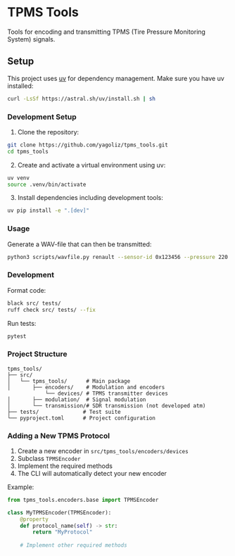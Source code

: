 # TPMS Tools

Tools for encoding and transmitting TPMS (Tire Pressure Monitoring System) signals.

## Setup

This project uses [uv](https://github.com/astral-sh/uv) for dependency management. Make sure you have uv installed:

```bash
curl -LsSf https://astral.sh/uv/install.sh | sh
```

### Development Setup

1. Clone the repository:
```bash
git clone https://github.com/yagoliz/tpms_tools.git
cd tpms_tools
```

2. Create and activate a virtual environment using uv:
```bash
uv venv
source .venv/bin/activate 
```

3. Install dependencies including development tools:
```bash
uv pip install -e ".[dev]"
```

### Usage

Generate a WAV-file that can then be transmitted:
```bash
python3 scripts/wavfile.py renault --sensor-id 0x123456 --pressure 220 --temperature 25
```

### Development

Format code:
```bash
black src/ tests/
ruff check src/ tests/ --fix
```

Run tests:
```bash
pytest
```

### Project Structure

```
tpms_tools/
├── src/
│   └── tpms_tools/      # Main package
│       ├── encoders/    # Modulation and encoders
            └── devices/ # TPMS transmitter devices
│       ├── modulation/  # Signal modulation
│       └── transmission/# SDR transmission (not developed atm)
├── tests/              # Test suite
└── pyproject.toml      # Project configuration
```

### Adding a New TPMS Protocol

1. Create a new encoder in `src/tpms_tools/encoders/devices`
2. Subclass `TPMSEncoder`
3. Implement the required methods
4. The CLI will automatically detect your new encoder

Example:
```python
from tpms_tools.encoders.base import TPMSEncoder

class MyTPMSEncoder(TPMSEncoder):
    @property
    def protocol_name(self) -> str:
        return "MyProtocol"
    
    # Implement other required methods
```